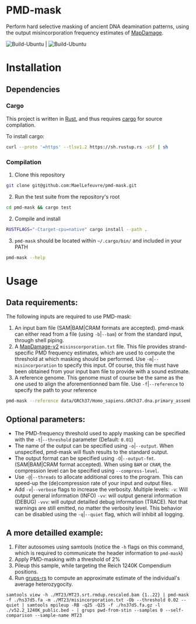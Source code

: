 # PMD-mask

Perform hard selective masking of ancient DNA deamination patterns, using the output misincorporation frequency estimates of [MapDamage](https://github.com/ginolhac/mapDamage.git).

![Build-Ubuntu](https://github.com/MaelLefeuvre/pmd-mask/workflows/Ubuntu/badge.svg) | ![Build-Ubuntu](https://github.com/MaelLefeuvre/pmd-mask/workflows/MacOS/badge.svg)


# Installation

## Dependencies

### Cargo
This project is written in [Rust](https://www.rust-lang.org/), and thus requires [cargo](https://crates.io/) for source compilation.

To install cargo:
```Bash
curl --proto '=https' --tlsv1.2 https://sh.rustup.rs -sSf | sh
```

### Compilation

1. Clone this repository
```Bash
git clone git@github.com:MaelLefeuvre/pmd-mask.git
```

2. Run the test suite from the repository's root
```Bash
cd pmd-mask && cargo test
```

2. Compile and install
```Bash
RUSTFLAGS="-Ctarget-cpu=native" cargo install --path .
```

3. `pmd-mask` should be located within `~/.cargo/bin/` and included in your PATH
```Bash
pmd-mask --help
```

# Usage
## Data requirements:

The following inputs are required to use PMD-mask:
1. An input bam file (SAM|BAM|CRAM formats are accepted). pmd-mask can either read from a file (using `-b`|`--bam`) or from the standard input, through shell piping.
2. A [MapDamage-v2](https://github.com/ginolhac/mapDamage.git)  `misinscorporation.txt` file. This file provides strand-specific PMD frequency estimates, which are used to compute the threshold at which masking should be performed. Use `-m`|`--misincorporation` to specify this input. Of course, this file must have been obtained from your input bam file to provide with a sound estimate.
3. A reference genome. This genome must of course be the same as the one used to align the aforementionned bam file. Use `-f`|`--reference` to specify the path to your reference

```Bash
pmd-mask --reference data/GRCh37/Homo_sapiens.GRCh37.dna.primary_assemby.fa --misincorporation test-sample-MD-folder/misincorporation.txt --bam ./test-sample.srt.rmdup.bam 
```

## Optional parameters:

- The PMD-frequency threshold used to apply masking can be specified with the `-t`|`--threshold` parameter (Default: `0.01`)
- The name of the output can be specified using `-o`|`--output`. When unspecified, pmd-mask will flush results to the standard output.
- The output format can be specified using `-O`|`--output-fmt`. (SAM|BAM|CRAM format accepted). When using `BAM` or `CRAM`, the compression level can be specified using `--compress-level`.
- Use `-@`|`--threads` to allocate additional cores to the program. This can speed-up the (de)compression rate of your input and output files.
- Add `-v`|`--verbose` flags to increase the verbosity. Multiple levels: `-v`: Will output general information (INFO) `-vv`: will output general information (DEBUG) `-vvv`: will output detailled debug information (TRACE). Not that warnings are still emitted, no matter the verbosity level. This behavior can be disabled using the `-q`|`--quiet` flag, which will inhibit all logging.

## A more detailled example:

1. Filter autosomes using samtools (notice the `-h` flags on this command, which is required to communicate the header information to `pmd-mask`) 
2. Apply PMD-masking with a threshold of 2%
3. Pileup this sample, while targeting the Reich 1240K Compendium positions.
4. Run [grups-rs](https://github.com/MaelLefeuvre/grups)  to compute an approximate estimate of the individual's average heterozygocity.
```
samtools view -h ./MT23/MT23.srt.rmdup.rescaled.bam {1..22} | pmd-mask -f ./hs37d5.fa -m ./MT23/misincorporation.txt -Ob --threshold 0.02 --quiet | samtools mpileup -RB -q25 -Q25 -f ./hs37d5.fa.gz -l ./v52.2_1240K_public.bed - | grups pwd-from-stin --samples 0 --self-comparison --sample-name MT23
```

